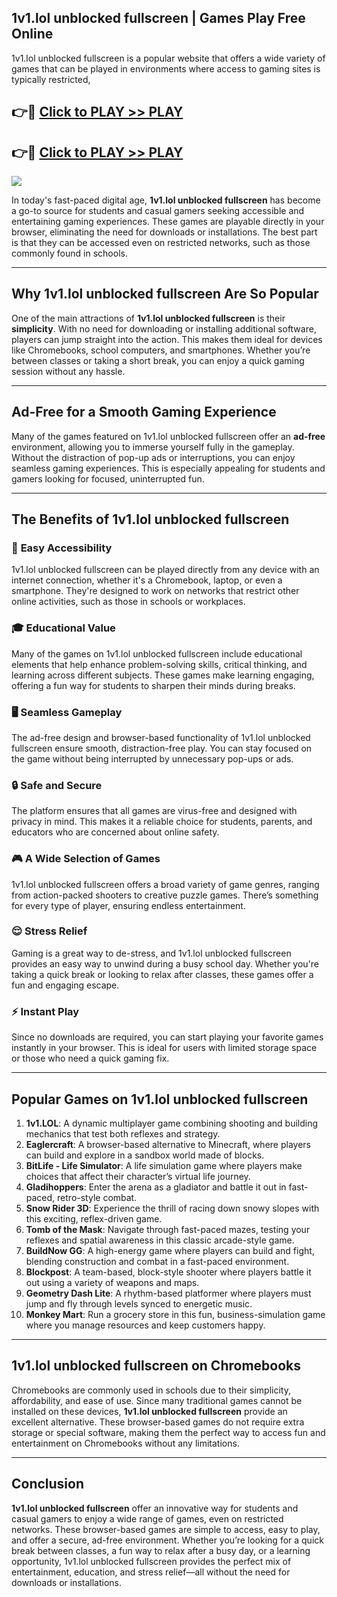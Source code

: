 ## 1v1.lol unblocked fullscreen | Games Play Free Online

1v1.lol unblocked fullscreen is a popular website that offers a wide variety of games that can be played in environments where access to gaming sites is typically restricted,


## 👉🔴 [Click to PLAY >> PLAY](http://freeplayer.one?title=1v1.lol_unblocked_fullscreen&ref=14D)

## 👉🔴 [Click to PLAY >> PLAY](http://freeplayer.one?title=1v1.lol_unblocked_fullscreen&ref=14D)


<a href="http://freeplayer.one?title=1v1.lol_unblocked_fullscreen&ref=14D"><img src="https://clearcache.store/games.png"></a>

In today's fast-paced digital age, **1v1.lol unblocked fullscreen** has become a go-to source for students and casual gamers seeking accessible and entertaining gaming experiences. These games are playable directly in your browser, eliminating the need for downloads or installations. The best part is that they can be accessed even on restricted networks, such as those commonly found in schools.

---

## **Why 1v1.lol unblocked fullscreen Are So Popular**

One of the main attractions of **1v1.lol unblocked fullscreen** is their **simplicity**. With no need for downloading or installing additional software, players can jump straight into the action. This makes them ideal for devices like Chromebooks, school computers, and smartphones. Whether you’re between classes or taking a short break, you can enjoy a quick gaming session without any hassle.

---

## **Ad-Free for a Smooth Gaming Experience**

Many of the games featured on 1v1.lol unblocked fullscreen offer an **ad-free** environment, allowing you to immerse yourself fully in the gameplay. Without the distraction of pop-up ads or interruptions, you can enjoy seamless gaming experiences. This is especially appealing for students and gamers looking for focused, uninterrupted fun.

---

## **The Benefits of 1v1.lol unblocked fullscreen**

### 🚪 **Easy Accessibility**
1v1.lol unblocked fullscreen can be played directly from any device with an internet connection, whether it's a Chromebook, laptop, or even a smartphone. They're designed to work on networks that restrict other online activities, such as those in schools or workplaces.

### 🎓 **Educational Value**
Many of the games on 1v1.lol unblocked fullscreen include educational elements that help enhance problem-solving skills, critical thinking, and learning across different subjects. These games make learning engaging, offering a fun way for students to sharpen their minds during breaks.

### 🖥️ **Seamless Gameplay**
The ad-free design and browser-based functionality of 1v1.lol unblocked fullscreen ensure smooth, distraction-free play. You can stay focused on the game without being interrupted by unnecessary pop-ups or ads.

### 🔒 **Safe and Secure**
The platform ensures that all games are virus-free and designed with privacy in mind. This makes it a reliable choice for students, parents, and educators who are concerned about online safety.

### 🎮 **A Wide Selection of Games**
1v1.lol unblocked fullscreen offers a broad variety of game genres, ranging from action-packed shooters to creative puzzle games. There’s something for every type of player, ensuring endless entertainment.

### 😌 **Stress Relief**
Gaming is a great way to de-stress, and 1v1.lol unblocked fullscreen provides an easy way to unwind during a busy school day. Whether you're taking a quick break or looking to relax after classes, these games offer a fun and engaging escape.

### ⚡ **Instant Play**
Since no downloads are required, you can start playing your favorite games instantly in your browser. This is ideal for users with limited storage space or those who need a quick gaming fix.

---

## **Popular Games on 1v1.lol unblocked fullscreen**

1. **1v1.LOL**: A dynamic multiplayer game combining shooting and building mechanics that test both reflexes and strategy.
2. **Eaglercraft**: A browser-based alternative to Minecraft, where players can build and explore in a sandbox world made of blocks.
3. **BitLife - Life Simulator**: A life simulation game where players make choices that affect their character’s virtual life journey.
4. **Gladihoppers**: Enter the arena as a gladiator and battle it out in fast-paced, retro-style combat.
5. **Snow Rider 3D**: Experience the thrill of racing down snowy slopes with this exciting, reflex-driven game.
6. **Tomb of the Mask**: Navigate through fast-paced mazes, testing your reflexes and spatial awareness in this classic arcade-style game.
7. **BuildNow GG**: A high-energy game where players can build and fight, blending construction and combat in a fast-paced environment.
8. **Blockpost**: A team-based, block-style shooter where players battle it out using a variety of weapons and maps.
9. **Geometry Dash Lite**: A rhythm-based platformer where players must jump and fly through levels synced to energetic music.
10. **Monkey Mart**: Run a grocery store in this fun, business-simulation game where you manage resources and keep customers happy.

---

## **1v1.lol unblocked fullscreen on Chromebooks**

Chromebooks are commonly used in schools due to their simplicity, affordability, and ease of use. Since many traditional games cannot be installed on these devices, **1v1.lol unblocked fullscreen** provide an excellent alternative. These browser-based games do not require extra storage or special software, making them the perfect way to access fun and entertainment on Chromebooks without any limitations.

---

## **Conclusion**

**1v1.lol unblocked fullscreen** offer an innovative way for students and casual gamers to enjoy a wide range of games, even on restricted networks. These browser-based games are simple to access, easy to play, and offer a secure, ad-free environment. Whether you’re looking for a quick break between classes, a fun way to relax after a busy day, or a learning opportunity, 1v1.lol unblocked fullscreen provides the perfect mix of entertainment, education, and stress relief—all without the need for downloads or installations.